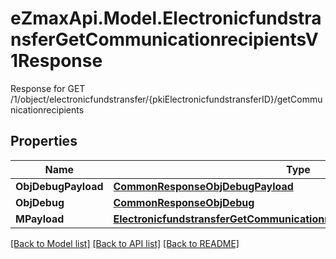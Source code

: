 # eZmaxApi.Model.ElectronicfundstransferGetCommunicationrecipientsV1Response
Response for GET /1/object/electronicfundstransfer/{pkiElectronicfundstransferID}/getCommunicationrecipients

## Properties

Name | Type | Description | Notes
------------ | ------------- | ------------- | -------------
**ObjDebugPayload** | [**CommonResponseObjDebugPayload**](CommonResponseObjDebugPayload.md) |  | 
**ObjDebug** | [**CommonResponseObjDebug**](CommonResponseObjDebug.md) |  | [optional] 
**MPayload** | [**ElectronicfundstransferGetCommunicationrecipientsV1ResponseMPayload**](ElectronicfundstransferGetCommunicationrecipientsV1ResponseMPayload.md) |  | 

[[Back to Model list]](../README.md#documentation-for-models) [[Back to API list]](../README.md#documentation-for-api-endpoints) [[Back to README]](../README.md)


